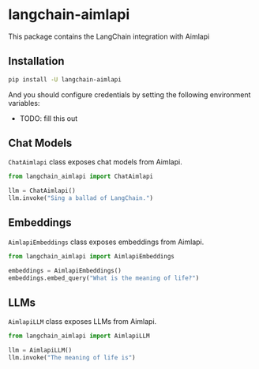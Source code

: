 # langchain-aimlapi

This package contains the LangChain integration with Aimlapi

## Installation

```bash
pip install -U langchain-aimlapi
```

And you should configure credentials by setting the following environment variables:

* TODO: fill this out

## Chat Models

`ChatAimlapi` class exposes chat models from Aimlapi.

```python
from langchain_aimlapi import ChatAimlapi

llm = ChatAimlapi()
llm.invoke("Sing a ballad of LangChain.")
```

## Embeddings

`AimlapiEmbeddings` class exposes embeddings from Aimlapi.

```python
from langchain_aimlapi import AimlapiEmbeddings

embeddings = AimlapiEmbeddings()
embeddings.embed_query("What is the meaning of life?")
```

## LLMs
`AimlapiLLM` class exposes LLMs from Aimlapi.

```python
from langchain_aimlapi import AimlapiLLM

llm = AimlapiLLM()
llm.invoke("The meaning of life is")
```
